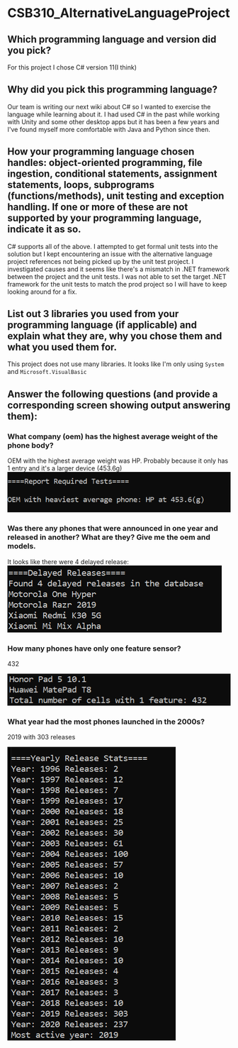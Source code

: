 # CSB310_AlternativeLanguageProject

## Which programming language and version did you pick?
    
For this project I chose C# version 11(I think)

## Why did you pick this programming language?
    
Our team is writing our next wiki about C# so I wanted to exercise the language while learning about it. I had used C# in the past while working with Unity and some other desktop apps but it has been a few years and I've found myself more comfortable with Java and Python since then.

## How your programming language chosen handles: object-oriented programming, file ingestion, conditional statements, assignment statements, loops, subprograms (functions/methods), unit testing and exception handling. If one or more of these are not supported by your programming language, indicate it as so.
    
C# supports all of the above. I attempted to get formal unit tests into the solution but I kept encountering an issue with the alternative language project references not being picked up by the unit test project. I investigated causes and it seems like there's a mismatch in .NET framework between the project and the unit tests. I was not able to set the target .NET framework for the unit tests to match the prod project so I will have to keep looking around for a fix.

## List out 3 libraries you used from your programming language (if applicable) and explain what they are, why you chose them and what you used them for.
    
This project does not use many libraries. It looks like I'm only using ```System``` and ```Microsoft.VisualBasic```

## Answer the following questions (and provide a corresponding screen showing output answering them):

### What company (oem) has the highest average weight of the phone body?
OEM with the highest average weight was HP. Probably because it only has 1 entry and it's a larger device (453.6g)
![highest average weight OEM](images/project2_report01.png)

### Was there any phones that were announced in one year and released in another? What are they? Give me the oem and models.
It looks like there were 4 delayed release:
![delayed releases](images/project2_report02.png)

### How many phones have only one feature sensor?
432

![one feature phones](images/project2_report03.png)

### What year had the most phones launched in the 2000s? 
2019 with 303 releases

![most active year](images/project2_report04.png)